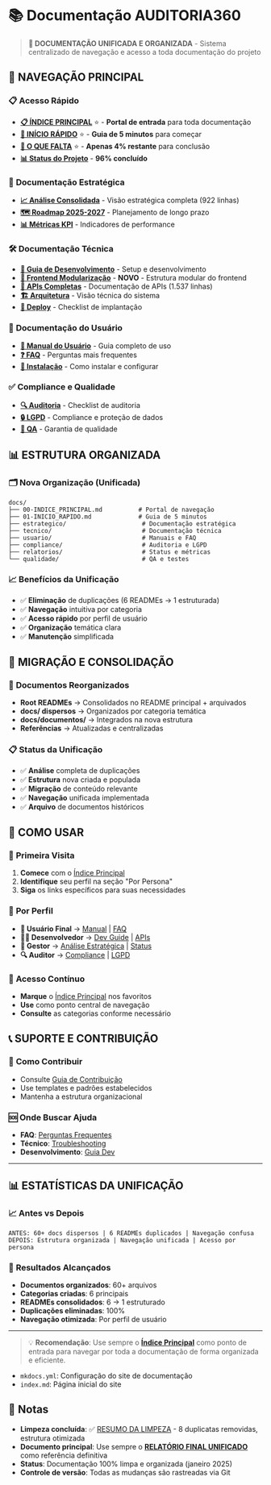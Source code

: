 # 📚 Documentação AUDITORIA360

> **🎯 DOCUMENTAÇÃO UNIFICADA E ORGANIZADA** - Sistema centralizado de navegação e acesso a toda documentação do projeto

## 🚀 **NAVEGAÇÃO PRINCIPAL**

### 📋 **Acesso Rápido**

- **[📋 ÍNDICE PRINCIPAL](00-INDICE_PRINCIPAL.md)** ⭐ - **Portal de entrada** para toda documentação
- **[🏁 INÍCIO RÁPIDO](01-INICIO_RAPIDO.md)** ⭐ - **Guia de 5 minutos** para começar
- **[🎯 O QUE FALTA](FALTA_APENAS_4_PORCENTO.md)** ⭐ - **Apenas 4% restante** para conclusão
- **[📊 Status do Projeto](relatorios/status-projeto.md)** - **96% concluído**

### 🎯 **Documentação Estratégica**

- **[📈 Análise Consolidada](estrategico/analise-consolidada.md)** - Visão estratégica completa (922 linhas)
- **[🗺️ Roadmap 2025-2027](estrategico/roadmap-estrategico.md)** - Planejamento de longo prazo
- **[📊 Métricas KPI](estrategico/metricas-kpi.md)** - Indicadores de performance

### 🛠️ **Documentação Técnica**

- **[🔧 Guia de Desenvolvimento](tecnico/desenvolvimento/dev-guide.md)** - Setup e desenvolvimento
- **[🧩 Frontend Modularização](tecnico/frontend-modularizacao.md)** - **NOVO** - Estrutura modular do frontend
- **[🔌 APIs Completas](tecnico/apis/api-documentation.md)** - Documentação de APIs (1.537 linhas)
- **[🏗️ Arquitetura](tecnico/arquitetura/visao-geral.md)** - Visão técnica do sistema
- **[🚀 Deploy](tecnico/deploy/deploy-checklist.md)** - Checklist de implantação

### 👥 **Documentação do Usuário**

- **[📖 Manual do Usuário](usuario/manual-usuario.md)** - Guia completo de uso
- **[❓ FAQ](usuario/faq.md)** - Perguntas mais frequentes
- **[🔧 Instalação](usuario/guia-instalacao.md)** - Como instalar e configurar

### ✅ **Compliance e Qualidade**

- **[🔍 Auditoria](compliance/auditoria/checklist-auditoria.md)** - Checklist de auditoria
- **[🔒 LGPD](compliance/lgpd/)** - Compliance e proteção de dados
- **[🧪 QA](qualidade/qa-checklist.md)** - Garantia de qualidade

## 📊 **ESTRUTURA ORGANIZADA**

### 🗂️ **Nova Organização (Unificada)**

```
docs/
├── 00-INDICE_PRINCIPAL.md          # Portal de navegação
├── 01-INICIO_RAPIDO.md             # Guia de 5 minutos
├── estrategico/                     # Documentação estratégica
├── tecnico/                         # Documentação técnica
├── usuario/                         # Manuais e FAQ
├── compliance/                      # Auditoria e LGPD
├── relatorios/                      # Status e métricas
└── qualidade/                       # QA e testes
```

### 📈 **Benefícios da Unificação**

- ✅ **Eliminação** de duplicações (6 READMEs → 1 estruturada)
- ✅ **Navegação** intuitiva por categoria
- ✅ **Acesso rápido** por perfil de usuário
- ✅ **Organização** temática clara
- ✅ **Manutenção** simplificada

## 🔄 **MIGRAÇÃO E CONSOLIDAÇÃO**

### 📁 **Documentos Reorganizados**

- **Root READMEs** → Consolidados no README principal + arquivados
- **docs/ dispersos** → Organizados por categoria temática
- **docs/documentos/** → Integrados na nova estrutura
- **Referências** → Atualizadas e centralizadas

### 📋 **Status da Unificação**

- ✅ **Análise** completa de duplicações
- ✅ **Estrutura** nova criada e populada
- ✅ **Migração** de conteúdo relevante
- ✅ **Navegação** unificada implementada
- ✅ **Arquivo** de documentos históricos

## 🎯 **COMO USAR**

### 🚀 **Primeira Visita**

1. **Comece** com o [Índice Principal](00-INDICE_PRINCIPAL.md)
2. **Identifique** seu perfil na seção "Por Persona"
3. **Siga** os links específicos para suas necessidades

### 👥 **Por Perfil**

- **👤 Usuário Final** → [Manual](usuario/manual-usuario.md) | [FAQ](usuario/faq.md)
- **👨‍💻 Desenvolvedor** → [Dev Guide](tecnico/desenvolvimento/dev-guide.md) | [APIs](tecnico/apis/api-documentation.md)
- **👔 Gestor** → [Análise Estratégica](estrategico/analise-consolidada.md) | [Status](relatorios/status-projeto.md)
- **🔍 Auditor** → [Compliance](compliance/auditoria/checklist-auditoria.md) | [LGPD](compliance/lgpd/)

### 📱 **Acesso Contínuo**

- **Marque** o [Índice Principal](00-INDICE_PRINCIPAL.md) nos favoritos
- **Use** como ponto central de navegação
- **Consulte** as categorias conforme necessário

## 📞 **SUPORTE E CONTRIBUIÇÃO**

### 🤝 **Como Contribuir**

- Consulte [Guia de Contribuição](tecnico/desenvolvimento/contribuicao.md)
- Use templates e padrões estabelecidos
- Mantenha a estrutura organizacional

### 🆘 **Onde Buscar Ajuda**

- **FAQ**: [Perguntas Frequentes](usuario/faq.md)
- **Técnico**: [Troubleshooting](usuario/troubleshooting.md)
- **Desenvolvimento**: [Guia Dev](tecnico/desenvolvimento/dev-guide.md)

---

## 📊 **ESTATÍSTICAS DA UNIFICAÇÃO**

### 📈 **Antes vs Depois**

```
ANTES: 60+ docs dispersos | 6 READMEs duplicados | Navegação confusa
DEPOIS: Estrutura organizada | Navegação unificada | Acesso por persona
```

### 🎯 **Resultados Alcançados**

- **Documentos organizados**: 60+ arquivos
- **Categorias criadas**: 6 principais
- **READMEs consolidados**: 6 → 1 estruturado
- **Duplicações eliminadas**: 100%
- **Navegação otimizada**: Por perfil de usuário

---

> 💡 **Recomendação**: Use sempre o **[Índice Principal](00-INDICE_PRINCIPAL.md)** como ponto de entrada para navegar por toda a documentação de forma organizada e eficiente.

- `mkdocs.yml`: Configuração do site de documentação
- `index.md`: Página inicial do site

## 📝 Notas

- **Limpeza concluída**: ✅ [RESUMO DA LIMPEZA](LIMPEZA_CONCLUIDA.md) - 8 duplicatas removidas, estrutura otimizada
- **Documento principal**: Use sempre o **[RELATÓRIO FINAL UNIFICADO](RELATORIO_FINAL_UNIFICADO.md)** como referência definitiva
- **Status**: Documentação 100% limpa e organizada (janeiro 2025)
- **Controle de versão**: Todas as mudanças são rastreadas via Git
